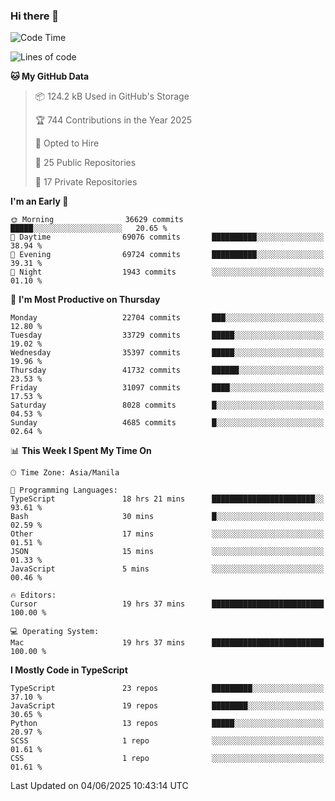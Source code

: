 ### Hi there 👋

<!--START_SECTION:waka-->
![Code Time](http://img.shields.io/badge/Code%20Time-1%2C800%20hrs%2041%20mins-blue)

![Lines of code](https://img.shields.io/badge/From%20Hello%20World%20I%27ve%20Written-66.9%20million%20lines%20of%20code-blue)

**🐱 My GitHub Data** 

> 📦 124.2 kB Used in GitHub's Storage 
 > 
> 🏆 744 Contributions in the Year 2025
 > 
> 💼 Opted to Hire
 > 
> 📜 25 Public Repositories 
 > 
> 🔑 17 Private Repositories 
 > 
**I'm an Early 🐤** 

```text
🌞 Morning                36629 commits       █████░░░░░░░░░░░░░░░░░░░░   20.65 % 
🌆 Daytime                69076 commits       ██████████░░░░░░░░░░░░░░░   38.94 % 
🌃 Evening                69724 commits       ██████████░░░░░░░░░░░░░░░   39.31 % 
🌙 Night                  1943 commits        ░░░░░░░░░░░░░░░░░░░░░░░░░   01.10 % 
```
📅 **I'm Most Productive on Thursday** 

```text
Monday                   22704 commits       ███░░░░░░░░░░░░░░░░░░░░░░   12.80 % 
Tuesday                  33729 commits       █████░░░░░░░░░░░░░░░░░░░░   19.02 % 
Wednesday                35397 commits       █████░░░░░░░░░░░░░░░░░░░░   19.96 % 
Thursday                 41732 commits       ██████░░░░░░░░░░░░░░░░░░░   23.53 % 
Friday                   31097 commits       ████░░░░░░░░░░░░░░░░░░░░░   17.53 % 
Saturday                 8028 commits        █░░░░░░░░░░░░░░░░░░░░░░░░   04.53 % 
Sunday                   4685 commits        █░░░░░░░░░░░░░░░░░░░░░░░░   02.64 % 
```


📊 **This Week I Spent My Time On** 

```text
🕑︎ Time Zone: Asia/Manila

💬 Programming Languages: 
TypeScript               18 hrs 21 mins      ███████████████████████░░   93.61 % 
Bash                     30 mins             █░░░░░░░░░░░░░░░░░░░░░░░░   02.59 % 
Other                    17 mins             ░░░░░░░░░░░░░░░░░░░░░░░░░   01.51 % 
JSON                     15 mins             ░░░░░░░░░░░░░░░░░░░░░░░░░   01.33 % 
JavaScript               5 mins              ░░░░░░░░░░░░░░░░░░░░░░░░░   00.46 % 

🔥 Editors: 
Cursor                   19 hrs 37 mins      █████████████████████████   100.00 % 

💻 Operating System: 
Mac                      19 hrs 37 mins      █████████████████████████   100.00 % 
```

**I Mostly Code in TypeScript** 

```text
TypeScript               23 repos            █████████░░░░░░░░░░░░░░░░   37.10 % 
JavaScript               19 repos            ████████░░░░░░░░░░░░░░░░░   30.65 % 
Python                   13 repos            █████░░░░░░░░░░░░░░░░░░░░   20.97 % 
SCSS                     1 repo              ░░░░░░░░░░░░░░░░░░░░░░░░░   01.61 % 
CSS                      1 repo              ░░░░░░░░░░░░░░░░░░░░░░░░░   01.61 % 
```




 Last Updated on 04/06/2025 10:43:14 UTC
<!--END_SECTION:waka-->
